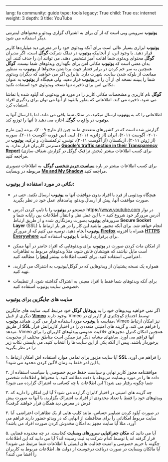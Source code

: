 

---

lang: fa
community: guide
type: tools
legacy: True
child: True
os: internet
weight: 3
depth: 3
title: YouTube

---

**یوتیوب** سرویس وبی است که از آن برای به اشتراک گزاری ویدئو و محتواهای اینترنتی دیگر استفاده می شود.

**یوتیوب** ابزاری بسیار عالی است برای آنکه ویدئوی خود را در معرض دید میلیاردها کاربر قرار دهید.  با وجود این، از آنجاییکه **یوتیوب** در تملک شرکت **گوگل** است، اگر مدیران **گوگل** محتوای ویدئوی شما اهانت آمیز تشخیص دهند، می توانند آن را حذف کنند.  این بدان معنی است که **یوتیوب** مکانی امن برای نگهداری ویدئوهای شما نیست.  **گوگل** همچنین به سر خم کردن در برابر فشار جهت برداشتن محتواها از **یوتیوب** به منظور ممانعت از بلوکه شدن سایت، شهرت دارد.  بنابراین اگر می خواهید که دیگران ویدئوی شما را ببینند نسخه ای از آن را در **یوتیوب** قرار دهید، ولی هیچگاه از **یوتیوب** به عنوان مکانی امن برای ذخیره تنها نسخه ویدوئوی خود استفاده نکنید.  

**گوگل** نام کاربری و مشخصات مکانی کاربر را در مورد هر ویدئویی که آپلود شده یا تماشا می شود، ذخیره می کند.  اطلاعاتی که بطور بالقوه از آنها می توان برای ردگیری افراد استفاده کرد.

اطلاعاتی را که به **یوتیوب** ارسال میکنید، در تملک شما باقی می ماند، اما با ارسال آنها به **یوتیوب** در واقع به **گوگل** اجازه می دهید تا آنها را توزیع کند.

گزارش شده است که در کشورهای متعددی مانند چین (از مارچ ۲۰۰۹)، برمه (بین مارچ ۲۰۱۰- آگوست ۲۰۱۱)، ایران (از ژانویه ۲۰۱۱)، لیبی (بین فوریه-آگوست ۲۰۱۱)، سوریه (از ژوئن ۲۰۱۱)، ازبکستان (از آگوست ۲۰۱۱)، تونس، ترکمنستان، و ترکیه، **یوتیوب** در دسترس کاربران قرار ندارد.  به  [**Google's traffic section in their Transparency Report**](https://www.google.com/transparencyreport/traffic/) (بخش ترافیک گوگل در گزارش شفاف سازی) برای کسب اطلاعات بیشتر مراجعه کنید.

برای کسب اطلاعات بیشتر در باره [**سیاست حریم شخصی**](http://www.google.com/policies/privacy)  **گوگل**، به اطلاعات تصویری مربوطه در وبسایت  [**Me and My Shadow**](https://www.myshadow.org/lost-in-small-print) مراجعه کنید.  


### نکاتی در مورد استفاده از یوتیوب: ###

-  هیچگاه ویدئویی از فرد یا افراد بدون موافقت آنها به **یوتیوب** ارسال نکنید.  حتی در صورت موافقت آنها، پیش از ارسال ویدئو، پیامدهای عمل خود در نظر بگیرید.

-  جستجو در **یوتیوب** را با تایپ کردن آدرس http**s**://www.youtube.com در نوار آدرس مرورگر خود شروع کنید – با این عمل نقل و انتقال اطلاعات بین رایانه شما و سرورهای **یوتیوب** بصورت رمزنگاری شده و از طریق ارتباط **Secure Socket Layer** (SSL) انجام خواهد شد.  برای آنکه مجبور نباشید این کار را در هر بار ارتباط با **یوتیوب** انجام دهید، توصیه می کنیم که از مرورگر [**Firefox**](firefox) همراه با افزونه [**HTTPS Everywhere**](firefox-extraaddons#5.5) برای برقراری ارتباط با **یوتیوب** استفاده کنید.

-  از امکان مات کردن صورت در **یوتیوب** برای ویدئوهایی که افراد حاضر در آنها ممکن است مایل نباشند که هویتشان فاش شود، مثلا ویدئوهای مربوط به تظاهرات اعتراضی، استفاده کنید.  برای کسب اطلاعات بیشتر [**اینجا**](http://support.google.com/youtube/bin/static.py?hl=en&guide=1388381&page=guide.cs&answer=2640535) را مطالعه کنید.

-  همواره یک نسخه پشتیبان از ویدئوهایی که در گوگل/یوتیوب به اشتراک می گزارید، تهیه کنید.

-  برای آنکه ویدئوهای شما فقط با افراد معینی به اشتراک گذاشته شود، از تنظیمات خصوصی سایت یوتیوب استفاده کنید.


### سایت های جایگزین برای یوتیوب ### 

اگر نمی خواهید ویديوهای خود را به **پروفایل گوگل** خود مرتبط کنید، سایت های جایگزین دیگری از قبیل [**Vimeo**](https://www.vimeo.com) وجود دارند.  Vimeo توسط اجتماع کوچکتری از کاربران در مقایسه با **یوتیوب** مورد استفاده قرار می گیرد.  همانند **یوتیوب**، Vimeo نیز امکان ارتباط از طریق **SSL** را فراهم می کند، و گزینه های امنیتی متعددی را در اختیار کاربرانش قرار میدهد.  Vimeo همچنین امکان کنترل مجوزهای خلاقیت عمومی ویدئوهای کاربران را برای آنها فراهم می آورد.  سایتهای مشابه دیگر نیز ممکن است مناطق مختلف از محبوبیت برخوردار باشند.  پیس از آنکه یکی از این سایت ها را انتخاب کنید، می بایستی نکات زیر را در نظر بگیرید:

۱.  آیا سایت مزبور برای تمامی موارد استفاده اش امکان ارتباط **SSL** را فراهم می آورد، یا این امر فقط به زمان لاگین کردن محدود می شود؟

۲.  موافقتنامه مجوز کاربر نهایی و سیاست حفظ حریم خصوصی یا سیاست استفاده از داده ها را در مورد وبسایت مربوطه با دقت مطالعه کنید.  با محتواها و اطلاعات شخصی شما چگونه رفتار می شود؟  این اطلاعات با چه کسانی به اشتراک گزارده می شود؟

۳.  چه گزینه های امنیتی در اختیار کابران گزارده می شود؟  آیا این امکان را دارید که ویدئوهای خود را فقط با تعداد محدودی از افراد به اشتراک بگزارید، یا آنها به صورت پیش فرض در معرض دید همگان قرار خواهند گرفت؟

۴.  در صورت آپلود کردن تصاویر حساس، مانند کلیپ هایی از یک تظاهرات اعتراضی، آیا سایت مربوط امکاناتی را برای محافظت از انهایی که در ویدئو حضور دارند فراهم می آورد، مثلا آیا سایت مجهز به امکان مخدوش کردن صورت افراد می باشد؟

۵.  آیا می دانید که **مکان جغرافیایی سرورهای وبسایت** کجاست، در چه محدوده قضایی قرار گرفته اند یا توسط کدام شرکت به ثبت رسیده اند؟  آیا می دانید که این اطلاعات چگونه با حریم خصوصی و امنیت فعالیت های ایمیلی یا اطلاعات شما مرتبط می شوند؟  آیا مالکان وبسایت در صورت دریافت درخوست از دولت ها، اطلاعات مربوط به کاربران را افشا می کنند؟

